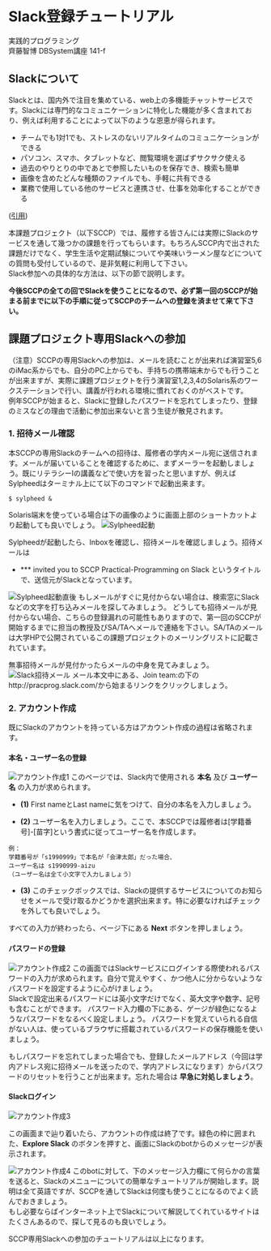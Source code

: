 # Slack登録チュートリアル  
実践的プログラミング  
齊藤智博 DBSystem講座 141-f

## Slackについて
Slackとは、国内外で注目を集めている、web上の多機能チャットサービスです。Slackには専門的なコミュニケーションに特化した機能が多く含まれており、例えば利用することによって以下のような恩恵が得られます。

- チームでも1対1でも、ストレスのないリアルタイムのコミュニケーションができる
- パソコン、スマホ、タブレットなど、閲覧環境を選ばずサクサク使える
- 過去のやりとりの中であとで参照したいものを保存でき、検索も簡単
- 画像を含めたどんな種類のファイルでも、手軽に共有できる
- 業務で使用している他のサービスと連携させ、仕事を効率化することができる

([引用](https://seleck.cc/note/seleck_howto/article/8))

本課題プロジェクト（以下SCCP）では、履修する皆さんには実際にSlackのサービスを通して幾つかの課題を行ってもらいます。もちろんSCCP内で出された課題だけでなく、学生生活や定期試験についてや美味いラーメン屋などについての質問も受付しているので、是非気軽に利用して下さい。  
Slack参加への具体的な方法は、以下の節で説明します。

**今後SCCPの全ての回でSlackを使うことになるので、必ず第一回のSCCPが始まる前までに以下の手順に従ってSCCPのチームへの登録を済ませて来て下さい。**

## 課題プロジェクト専用Slackへの参加
（注意）SCCPの専用Slackへの参加は、メールを読むことが出来れば演習室5,6のiMac系からでも、自分のPC上からでも、手持ちの携帯端末からでも行うことが出来ますが、実際に課題プロジェクトを行う演習室1,2,3,4のSolaris系のワークステーションで行い、講義が行われる環境に慣れておくのがベストです。  
例年SCCPが始まると、Slackに登録したパスワードを忘れてしまったり、登録のミスなどの理由で活動に参加出来ないと言う生徒が散見されます。

### 1. 招待メール確認
本SCCPの専用Slackのチームへの招待は、履修者の学内メール宛に送信されます。メールが届いていることを確認するために、まずメーラーを起動しましょう。既にリテラシーIの講義などで使い方を習ったと思いますが、例えばSylpheedはターミナル上にて以下のコマンドで起動出来ます。

```
$ sylpheed &
```

Solaris端末を使っている場合は下の画像のように画面上部のショートカットより起動しても良いでしょう。
![Sylpheed起動](./img/00.png)

Sylpheedが起動したら、Inboxを確認し、招待メールを確認しましょう。招待メールは

* \*\*\* invited you to SCCP Practical-Programming on Slack
というタイトルで、送信元がSlackとなっています。

![Sylpheed起動直後](./img/01re.png)
もしメールがすぐに見付からない場合は、検索窓にSlackなどの文字を打ち込みメールを探してみましょう。
どうしても招待メールが見付からない場合、こちらの登録漏れの可能性もありますので、第一回のSCCPが開始するまでに担当の教授及びSA/TAへメールで連絡を下さい。SA/TAのメールは大学HPで公開されているこの課題プロジェクトのメーリングリストに記載されています。

無事招待メールが見付かったらメールの中身を見てみましょう。
![Slack招待メール](./img/03.png)
メール本文中にある、Join team:の下のhttp://pracprog.slack.com/から始まるリンクをクリックしましょう。

### 2. アカウント作成
既にSlackのアカウントを持っている方はアカウント作成の過程は省略されます。
#### 本名・ユーザー名の登録
![アカウント作成1](./img/04.png)
このページでは、Slack内で使用される **本名** 及び **ユーザー名** の入力が求められます。  
 - **(1)** First nameとLast nameに気をつけて、自分の本名を入力しましょう。

 - **(2)** ユーザー名を入力しましょう。ここで、本SCCPでは履修者は[学籍番号]-[苗字]という書式に従ってユーザー名を作成します。  

```
例：
学籍番号が「s1990999」で本名が「会津太郎」だった場合、
ユーザー名は s1990999-aizu
（ユーザー名は全て小文字で入力しましょう）
```

 - **(3)** このチェックボックスでは、Slackの提供するサービスについてのお知らせをメールで受け取るかどうかを選択出来ます。特に必要なければチェックを外しても良いでしょう。  

すべての入力が終わったら、ページ下にある **Next** ボタンを押しましょう。  

#### パスワードの登録
![アカウント作成2](./img/06.png)
この画面ではSlackサービスにログインする際使われるパスワードの入力が求められます。自分で覚えやすく、かつ他人に分からないようなパスワードを設定するように心がけましょう。  
Slackで設定出来るパスワードには英小文字だけでなく、英大文字や数字、記号も含むことができます。
パスワード入力欄の下にある、ゲージが緑色になるようなパスワードをなるべく設定しましょう。
パスワードを覚えていられる自信がない人は、使っているブラウザに搭載されているパスワードの保存機能を使いましょう。

もしパスワードを忘れてしまった場合でも、登録したメールアドレス（今回は学内アドレス宛に招待メールを送ったので、学内アドレスになります）からパスワードのリセットを行うことが出来ます。忘れた場合は **早急に対処しましょう**。

#### Slackログイン
![アカウント作成3](./img/07.png)

この画面まで辿り着いたら、アカウントの作成は終了です。緑色の枠に囲まれた、**Explore Slack** のボタンを押すと、画面にSlackのbotからのメッセージが表示されます。

![アカウント作成4](./img/08.png)
このbotに対して、下のメッセージ入力欄にて何らかの言葉を送ると、Slackのメニューについての簡単なチュートリアルが開始します。説明は全て英語ですが、SCCPを通してSlackは何度も使うことになるのでよく読んでおきましょう。  
もし必要ならばインターネット上でSlackについて解説してくれているサイトはたくさんあるので、探して見るのも良いでしょう。

SCCP専用Slackへの参加のチュートリアルは以上になります。
